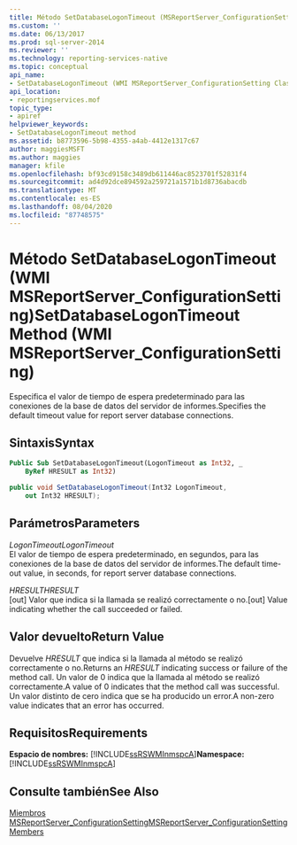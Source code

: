 ```yaml
---
title: Método SetDatabaseLogonTimeout (MSReportServer_ConfigurationSetting de WMI) | Microsoft Docs
ms.custom: ''
ms.date: 06/13/2017
ms.prod: sql-server-2014
ms.reviewer: ''
ms.technology: reporting-services-native
ms.topic: conceptual
api_name:
- SetDatabaseLogonTimeout (WMI MSReportServer_ConfigurationSetting Class)
api_location:
- reportingservices.mof
topic_type:
- apiref
helpviewer_keywords:
- SetDatabaseLogonTimeout method
ms.assetid: b8773596-5b98-4355-a4ab-4412e1317c67
author: maggiesMSFT
ms.author: maggies
manager: kfile
ms.openlocfilehash: bf93cd9158c3489db611446ac8523701f52831f4
ms.sourcegitcommit: ad4d92dce894592a259721a1571b1d8736abacdb
ms.translationtype: MT
ms.contentlocale: es-ES
ms.lasthandoff: 08/04/2020
ms.locfileid: "87748575"
---
```

# <a name="setdatabaselogontimeout-method-wmi-msreportserver_configurationsetting"></a><span data-ttu-id="35885-102">Método SetDatabaseLogonTimeout (WMI MSReportServer_ConfigurationSetting)</span><span class="sxs-lookup"><span data-stu-id="35885-102">SetDatabaseLogonTimeout Method (WMI MSReportServer_ConfigurationSetting)</span></span>
  <span data-ttu-id="35885-103">Especifica el valor de tiempo de espera predeterminado para las conexiones de la base de datos del servidor de informes.</span><span class="sxs-lookup"><span data-stu-id="35885-103">Specifies the default timeout value for report server database connections.</span></span>  
  
## <a name="syntax"></a><span data-ttu-id="35885-104">Sintaxis</span><span class="sxs-lookup"><span data-stu-id="35885-104">Syntax</span></span>  
  
```vb  
Public Sub SetDatabaseLogonTimeout(LogonTimeout as Int32, _  
    ByRef HRESULT as Int32)  
```  
  
```csharp  
public void SetDatabaseLogonTimeout(Int32 LogonTimeout,   
    out Int32 HRESULT);  
```  
  
## <a name="parameters"></a><span data-ttu-id="35885-105">Parámetros</span><span class="sxs-lookup"><span data-stu-id="35885-105">Parameters</span></span>  
 <span data-ttu-id="35885-106">*LogonTimeout*</span><span class="sxs-lookup"><span data-stu-id="35885-106">*LogonTimeout*</span></span>  
 <span data-ttu-id="35885-107">El valor de tiempo de espera predeterminado, en segundos, para las conexiones de la base de datos del servidor de informes.</span><span class="sxs-lookup"><span data-stu-id="35885-107">The default time-out value, in seconds, for report server database connections.</span></span>  
  
 <span data-ttu-id="35885-108">*HRESULT*</span><span class="sxs-lookup"><span data-stu-id="35885-108">*HRESULT*</span></span>  
 <span data-ttu-id="35885-109">[out] Valor que indica si la llamada se realizó correctamente o no.</span><span class="sxs-lookup"><span data-stu-id="35885-109">[out] Value indicating whether the call succeeded or failed.</span></span>  
  
## <a name="return-value"></a><span data-ttu-id="35885-110">Valor devuelto</span><span class="sxs-lookup"><span data-stu-id="35885-110">Return Value</span></span>  
 <span data-ttu-id="35885-111">Devuelve *HRESULT* que indica si la llamada al método se realizó correctamente o no.</span><span class="sxs-lookup"><span data-stu-id="35885-111">Returns an *HRESULT* indicating success or failure of the method call.</span></span> <span data-ttu-id="35885-112">Un valor de 0 indica que la llamada al método se realizó correctamente.</span><span class="sxs-lookup"><span data-stu-id="35885-112">A value of 0 indicates that the method call was successful.</span></span> <span data-ttu-id="35885-113">Un valor distinto de cero indica que se ha producido un error.</span><span class="sxs-lookup"><span data-stu-id="35885-113">A non-zero value indicates that an error has occurred.</span></span>  
  
## <a name="requirements"></a><span data-ttu-id="35885-114">Requisitos</span><span class="sxs-lookup"><span data-stu-id="35885-114">Requirements</span></span>  
 <span data-ttu-id="35885-115">**Espacio de nombres:** [!INCLUDE[ssRSWMInmspcA](../../includes/ssrswminmspca-md.md)]</span><span class="sxs-lookup"><span data-stu-id="35885-115">**Namespace:** [!INCLUDE[ssRSWMInmspcA](../../includes/ssrswminmspca-md.md)]</span></span>  
  
## <a name="see-also"></a><span data-ttu-id="35885-116">Consulte también</span><span class="sxs-lookup"><span data-stu-id="35885-116">See Also</span></span>  
 [<span data-ttu-id="35885-117">Miembros MSReportServer_ConfigurationSetting</span><span class="sxs-lookup"><span data-stu-id="35885-117">MSReportServer_ConfigurationSetting Members</span></span>](msreportserver-configurationsetting-members.md)  
  
  
